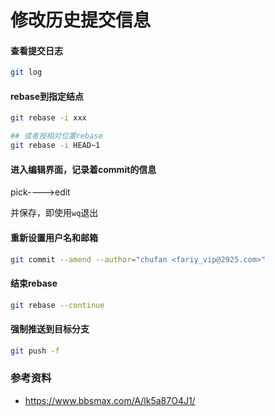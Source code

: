 

# 修改历史提交信息

#### 查看提交日志

```bash
git log
```

#### rebase到指定结点

```bash
git rebase -i xxx

## 或者按相对位置rebase
git rebase -i HEAD~1

```


#### 进入编辑界面，记录着commit的信息

pick---->edit

并保存，即使用`wq`退出


#### 重新设置用户名和邮箱

```bash
git commit --amend --author="chufan <fariy_vip@2925.com>"
```

#### 结束rebase

```bash
git rebase --continue
```

#### 强制推送到目标分支

```bash
git push -f
```

### 参考资料

- https://www.bbsmax.com/A/lk5a87O4J1/